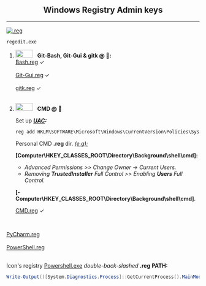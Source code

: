 <div align="center"><h2><b>Windows Registry Admin keys</h2></div></b>

---
<div align="left">

[![.reg](https://img.shields.io/badge/Windows-0078D6?style=flat&logo=windows&logoColor=white)](https://learn.microsoft.com/en-us/windows-server/administration/windows-commands/reg)

</div>

``` CMD
regedit.exe
```

1. <img src="https://img.shields.io/badge/Git-d1530a.svg?style=flat&logo=git&logoColor=white" width="45" height="20"> &nbsp; <b>Git-Bash, Git-Gui & gitk @ &#x1F4C1;:</b><br>
[Bash.reg](https://github.com/EstebanMqz/Registries/blob/main/bash.reg) &#10003; <br><br>
[Git-Gui.reg](https://github.com/EstebanMqz/Registries/blob/main/bash.reg) &#10003; <br><br>
[gitk.reg](https://github.com/EstebanMqz/Registries/blob/main/bash.reg) &#10003; <br><br>

1. <img src="https://img.shields.io/badge/CMD-000000.svg?style=flat&logo=windows-terminal&logoColor=white" width="45" height="20"> &nbsp; <b>CMD @ &#x1F4C1;</b><br>

    Set up <b><i>[UAC](https://learn.microsoft.com/en-us/windows/security/application-security/application-control/user-account-control/):</b></i>

    
    ``` cmd
    reg add HKLM\SOFTWARE\Microsoft\Windows\CurrentVersion\Policies\System /v ConsentPromptBehaviorAdmin /t REG_DWORD /d 2 /f
    ```

    Personal CMD <b>.reg</b> dir. <i><u>(e.g):</i></u><br>

    <b>[Computer\HKEY_CLASSES_ROOT\Directory\Background\shell\cmd]:</b><br>

    + <i>Advanced Permissions >> Change Owner &rarr; Current Users.<br>
    + Removing <b>TrustedInstaller</b> Full Control >> Enabling <b>Users</b> Full Control.</i><br>

    <b>[-Computer\HKEY_CLASSES_ROOT\Directory\Background\shell\cmd]</b>.

    [CMD.reg](https://github.com/EstebanMqz/Registries/blob/main/CMD.reg) &#10003; 

<br>


[PyCharm.reg](https://github.com/EstebanMqz/Registries/blob/main/PyCharm) <br><br>
[PowerShell.reg](https://github.com/EstebanMqz/Registries/blob/main/PowerShell) <br><br>

<span style="font-size: 14px;">

Icon's registry [Powershell.exe](https://github.com/PowerShell/PowerShell) <i>double-back-slashed <b></i>.reg</b></i> <b>PATH:</b></span>

``` powershell
Write-Output(([System.Diagnostics.Process]::GetCurrentProcess().MainModule.FileName)).replace('\', '\\') #PowerShell terminal
```
